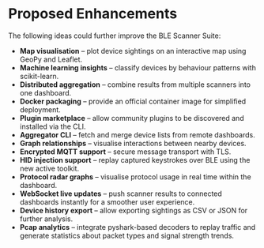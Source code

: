 # Proposed Enhancements

The following ideas could further improve the BLE Scanner Suite:

- **Map visualisation** – plot device sightings on an interactive map using GeoPy and Leaflet.
- **Machine learning insights** – classify devices by behaviour patterns with scikit-learn.
- **Distributed aggregation** – combine results from multiple scanners into one dashboard.
- **Docker packaging** – provide an official container image for simplified deployment.
- **Plugin marketplace** – allow community plugins to be discovered and installed via the CLI.
- **Aggregator CLI** – fetch and merge device lists from remote dashboards.
- **Graph relationships** – visualise interactions between nearby devices.
- **Encrypted MQTT support** – secure message transport with TLS.
- **HID injection support** – replay captured keystrokes over BLE using the new active toolkit.
- **Protocol radar graphs** – visualise protocol usage in real time within the dashboard.
- **WebSocket live updates** – push scanner results to connected dashboards instantly for a smoother user experience.
- **Device history export** – allow exporting sightings as CSV or JSON for further analysis.
- **Pcap analytics** – integrate pyshark-based decoders to replay traffic and
  generate statistics about packet types and signal strength trends.

